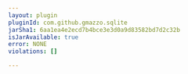```yaml
---
layout: plugin
pluginId: com.github.gmazzo.sqlite
jarSha1: 6aa1ea4e2ecd7b4bce3e3d0a9d83582bd7d2c32b
isJarAvailable: true
error: NONE
violations: []

---
```

